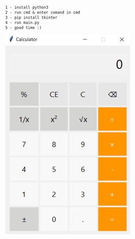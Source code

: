 ```
1 - install python3
2 - run cmd & enter comand in cmd
3 - pip install tkinter
4 - run main.py
5 - good time :)
```
![IMG_4940](https://github.com/rozhanf/calculator/blob/main/Screenshot%20(4).png)
